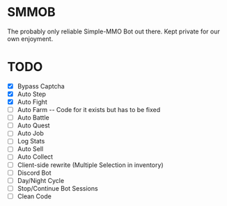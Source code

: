 # SMMOB
The probably only reliable Simple-MMO Bot out there. Kept private for our own enjoyment.

# TODO
- [x] Bypass Captcha
- [x] Auto Step
- [x] Auto Fight 
- [ ] Auto Farm
-- Code for it exists but has to be fixed
- [ ] Auto Battle
- [ ] Auto Quest
- [ ] Auto Job
- [ ] Log Stats
- [ ] Auto Sell
- [ ] Auto Collect
- [ ] Client-side rewrite (Multiple Selection in inventory)
- [ ] Discord Bot
- [ ] Day/Night Cycle
- [ ] Stop/Continue Bot Sessions
- [ ] Clean Code
